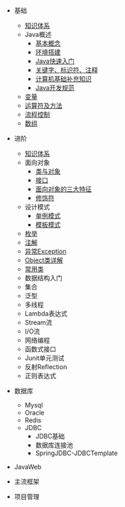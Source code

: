 <!-- 侧边栏-目录 -->

* 基础

    * [知识体系](base/a_01_知识体系.md)
    * Java概述
      * [基本概念](base/a_02_基本概念.md)
      * [环境搭建](base/a_03_环境搭建.md)
      * [Java快速入门](base/a_04Java快速入门.md)
      * [关键字、标识符、注释](base/a_05_关键字、标识符、注释.md)
      * [计算机基础补充知识](base/a_06_计算机基础补充知识.md)
      * [Java开发规范](base/a_07_Java开发规范.md)
    * [变量](base/a_08_变量.md)
    * [运算符及方法](base/a_09_运算符及方法.md)
    * [流程控制](base/a_10_流程控制.md)
    * [数组](base/a_11_数组.md)
* 进阶
    * [知识体系](base/b_01_知识体系.md)
    * 面向对象
        * [类与对象](base/b_02_类与对象.md)
        * [接口](base/b_03_接口.md)
        * [面向对象的三大特征](base/b_04_面向对象的三大特征.md)
        * [修饰符](base/b_05_修饰符.md)
    * 设计模式
        * [单例模式](base/c_01_单例模式.md)
        * [模板模式](base/c_02_模板模式.md)
    * [枚举](base/b_06_枚举.md)
    * [注解](base/b_07_注解.md)
    * [异常Exception](base/b_08_异常Exception.md)
    * [Object类详解](base/b_09_Object类详解.md)
    * [常用类](base/b_10_常用类.md)
    * 数据结构入门
    * 集合
    * 泛型
    * 多线程
    * Lambda表达式
    * Stream流
    * I/O流
    * 网络编程
    * 函数式接口
    * Junit单元测试
    * 反射Reflection
    * 正则表达式
* 数据库
    * Mysql
    * Oracle
    * Redis
    * JDBC
        * JDBC基础
        * 数据库连接池
        * SpringJDBC-JDBCTemplate
* JavaWeb
* 主流框架
* 项目管理
